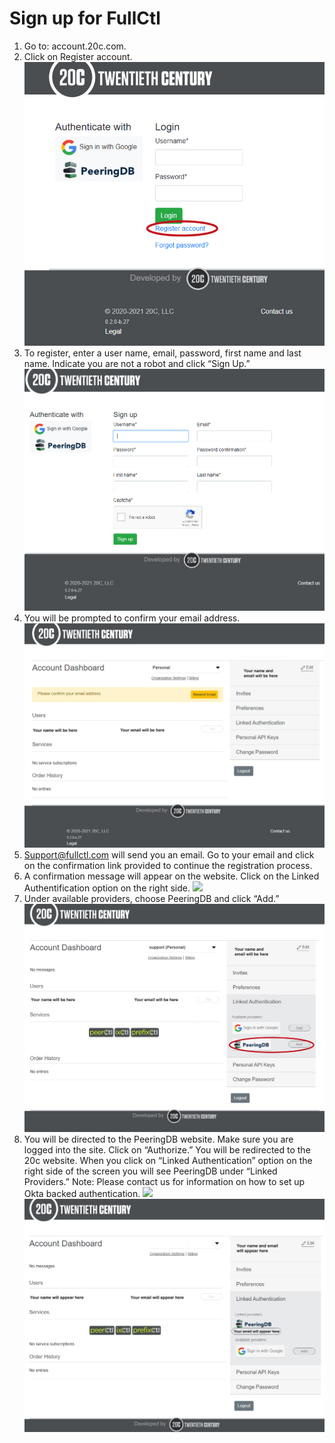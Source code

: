 # Sign up for FullCtl
1. Go to: account.20c.com.
2. Click on Register account.
![](img/sign-up-for-account-images/step%202%20register%20account.jpg)
3. To register, enter a user name, email, password, first name and last name. Indicate you are not a robot and click “Sign Up.”
   ![](img/sign-up-for-account-images/step%203%20fill%20in%20info.jpg)
4. You will be prompted to confirm your email address.
   ![](img/sign-up-for-account-images/step%204%20confirm%20email%20address.jpg)
5. Support@fullctl.com will send you an email. Go to your email and click on the confirmation link provided to continue the registration process.
6. A confirmation message will appear on the website. Click on the Linked Authentification option on the right side.
   ![](/docs/img/sign-up-for-account-images/step%206%20email%20confirmed.jpg)
7. Under available providers, choose PeeringDB and click “Add.”
   ![](img/sign-up-for-account-images/step%207%20authenticate%20with%20peeringdb.jpg)
8. You will be directed to the PeeringDB website. Make sure you are logged into the site. Click on “Authorize.” You will be redirected to the 20c website. When you click on “Linked Authentication” option on the right side of the screen you will see PeeringDB under “Linked Providers.”  Note: Please contact us for information on how to set up Okta backed authentication.
   ![](img/sign-up-for-account-images/add%peeringdb.png)
   ![](img/sign-up-for-account-images/step%208%20part%202.jpg)
